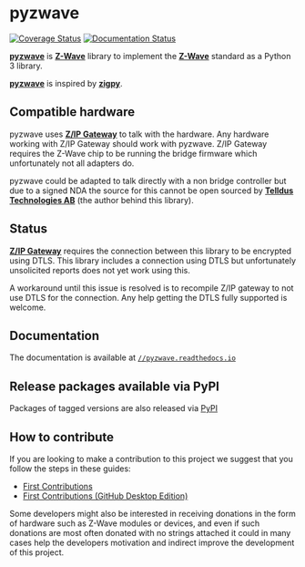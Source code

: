 # pyzwave

[![Coverage Status](https://coveralls.io/repos/github/pyzwave/pyzwave/badge.svg?branch=master)](https://coveralls.io/github/pyzwave/pyzwave?branch=master)
[![Documentation Status](https://readthedocs.org/projects/pyzwave/badge/?version=latest)](https://pyzwave.readthedocs.io/en/latest/?badge=latest)

**[pyzwave](https://github.com/pyzwave/pyzwave)** is **[Z-Wave](https://en.wikipedia.org/wiki/Z-Wave)** library to implement the **[Z-Wave](https://www.z-wave.com/)** standard as a Python 3 library.

**[pyzwave](https://github.com/pyzwave/pyzwave)** is inspired by **[zigpy](https://github.com/zigpy/zigpy)**.

## Compatible hardware

pyzwave uses **[Z/IP Gateway](https://www.silabs.com/products/development-tools/software/z-wave/controller-sdk/z-ip-gateway-sdk)** to talk with the hardware. Any hardware working with Z/IP Gateway should work with pyzwave. Z/IP Gateway requires the Z-Wave chip to be running the bridge firmware which unfortunately not all adapters do.

pyzwave could be adapted to talk directly with a non bridge controller but due to a signed NDA the source for this cannot be open sourced by **[Telldus Technologies AB](https://telldus.com)** (the author behind this library).

## Status

**[Z/IP Gateway](https://www.silabs.com/products/development-tools/software/z-wave/controller-sdk/z-ip-gateway-sdk)** requires the connection between this library to be encrypted using DTLS. This library includes a connection using DTLS but unfortunately unsolicited reports does not yet work using this.

A workaround until this issue is resolved is to recompile Z/IP gateway to not use DTLS for the connection. Any help getting the DTLS fully supported is welcome.

## Documentation

The documentation is available at [`//pyzwave.readthedocs.io`](https://pyzwave.readthedocs.io/en/latest/)

## Release packages available via PyPI

Packages of tagged versions are also released via [PyPI](https://pypi.org/project/python-zwave/)

## How to contribute

If you are looking to make a contribution to this project we suggest that you follow the steps in these guides:

- [First Contributions](https://github.com/firstcontributions/first-contributions/blob/master/README.md)
- [First Contributions (GitHub Desktop Edition)](https://github.com/firstcontributions/first-contributions/blob/master/github-desktop-tutorial.md)

Some developers might also be interested in receiving donations in the form of hardware such as Z-Wave modules or devices, and even if such donations are most often donated with no strings attached it could in many cases help the developers motivation and indirect improve the development of this project.
